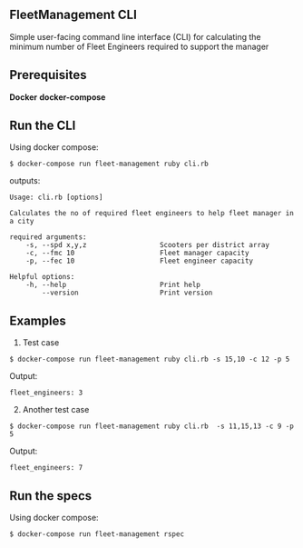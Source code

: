 ## FleetManagement CLI

Simple user-facing command line interface (CLI) for calculating the minimum number of Fleet Engineers required to support the manager

## Prerequisites

**Docker**
**docker-compose**

## Run the CLI
Using docker compose:
 ```
 $ docker-compose run fleet-management ruby cli.rb
 ```
outputs:
 ```
 Usage: cli.rb [options]

 Calculates the no of required fleet engineers to help fleet manager in a city

 required arguments:
     -s, --spd x,y,z                  Scooters per district array
     -c, --fmc 10                     Fleet manager capacity
     -p, --fec 10                     Fleet engineer capacity

 Helpful options:
     -h, --help                       Print help
         --version                    Print version
 ```

## Examples

1. Test case

 ```
 $ docker-compose run fleet-management ruby cli.rb -s 15,10 -c 12 -p 5
 ```
Output:
 ```
 fleet_engineers: 3
 ```

2. Another test case

  ```
  $ docker-compose run fleet-management ruby cli.rb  -s 11,15,13 -c 9 -p 5
  ```
 Output:
  ```
  fleet_engineers: 7
  ```

## Run the specs
Using docker compose:
 ```
 $ docker-compose run fleet-management rspec
 ```
